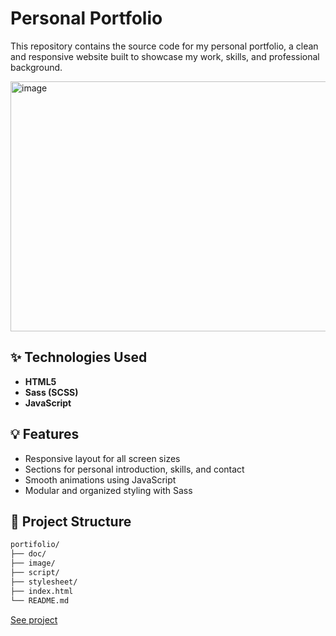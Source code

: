 # Personal Portfolio

This repository contains the source code for my personal portfolio, a clean and responsive website built to showcase my work, skills, and professional background.

<img width="843" height="400" alt="image" src="https://github.com/user-attachments/assets/a3fd293f-fc4f-401d-9715-80caf0622e77" />

## ✨ Technologies Used

- **HTML5**
- **Sass (SCSS)**
- **JavaScript**

## 💡 Features

- Responsive layout for all screen sizes
- Sections for personal introduction, skills, and contact
- Smooth animations using JavaScript
- Modular and organized styling with Sass

## 📁 Project Structure

```bash
portifolio/
├── doc/           
├── image/           
├── script/           
├── stylesheet/            
├── index.html    
└── README.md       
```
[See project](https://victxrmarin.github.io/portifolio)
